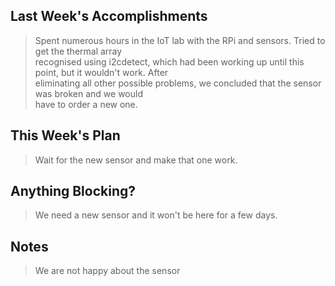 ## Last Week's Accomplishments

> Spent numerous hours in the IoT lab with the RPi and sensors. Tried to get the thermal array\
> recognised using i2cdetect, which had been working up until this point, but it wouldn't work. After\
> eliminating all other possible problems, we concluded that the sensor was broken and we would\
> have to order a new one.

## This Week's Plan

> Wait for the new sensor and make that one work.

## Anything Blocking?

> We need a new sensor and it won't be here for a few days.

## Notes

> We are not happy about the sensor
